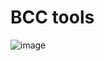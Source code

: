 # BCC tools
![image](https://github.com/user-attachments/assets/ad2fba74-4723-4bed-a64d-6542c57e3561)
